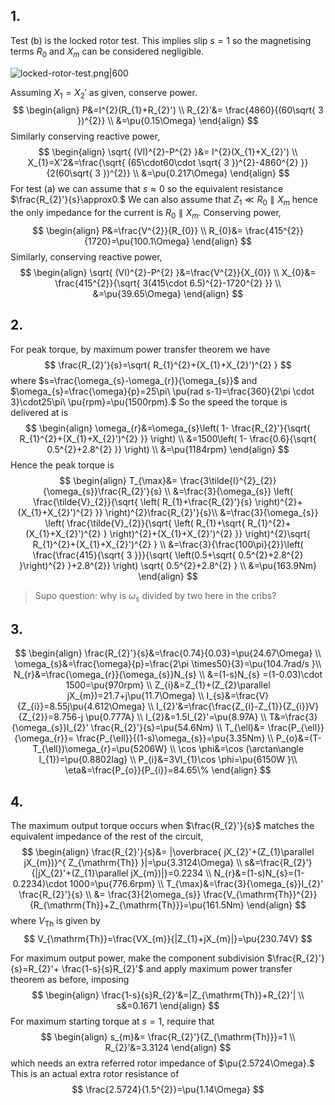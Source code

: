 ## 1.
Test (b) is the locked rotor test. This implies slip $s=1$ so the magnetising terms $R_{0}$ and $X_{m}$ can be considered negligible. 
  
![locked-rotor-test.png|600](app://11a1915ef5ae6a1aafbc6df5e2e6e50f57fa/C:/Users/lucas/OneDrive/Documents/IB/P5%20-%20Electrical/_assets/locked-rotor-test.png?1708335575896)

Assuming $X_{1}=X_{2}'$ as given, conserve power.
$$
\begin{align}
P&=I^{2}(R_{1}+R_{2}') \\
R_{2}'&= \frac{4860}{(60\sqrt{ 3 })^{2}} \\
&=\pu{0.15\Omega}
 \end{align}
$$
Similarly conserving reactive power,
$$
\begin{align}
\sqrt{ (VI)^{2}-P^{2} }&= I^{2}(X_{1}+X_{2}') \\
X_{1}=X'2&=\frac{\sqrt{ (65\cdot60\cdot \sqrt{ 3 })^{2}-4860^{2} }}{2(60\sqrt{ 3 })^{2}} \\
&=\pu{0.217\Omega}
 \end{align}
$$
For test (a) we can assume that $s\approx0$ so the equivalent resistance $\frac{R_{2}'}{s}\approx0.$ We can also assume that $Z_{1}\ll R_{0}\parallel X_{m}$ hence the only impedance for the current is $R_{0}\parallel X_{m}.$ Conserving power,
$$
\begin{align}
P&=\frac{V^{2}}{R_{0}} \\
R_{0}&= \frac{415^{2}}{1720}=\pu{100.1\Omega}
 \end{align}
$$
Similarly, conserving reactive power,
$$
\begin{align}
\sqrt{ (VI)^{2}-P^{2} }&=\frac{V^{2}}{X_{0}} \\
X_{0}&= \frac{415^{2}}{\sqrt{ 3(415\cdot 6.5)^{2}-1720^{2} }} \\
&=\pu{39.65\Omega}
 \end{align}
$$

## 2.
For peak torque, by maximum power transfer theorem we have
$$
\frac{R_{2}'}{s}=\sqrt{ R_{1}^{2}+(X_{1}+X_{2}')^{2} }
$$
where $s=\frac{\omega_{s}-\omega_{r}}{\omega_{s}}$ and $\omega_{s}=\frac{\omega}{p}=25\pi\ \pu{rad s-1}=\frac{360}{2\pi \cdot 3}\cdot25\pi\ \pu{rpm}=\pu{1500rpm}.$ So the speed the torque is delivered at is
$$
\begin{align}
\omega_{r}&=\omega_{s}\left( 1- \frac{R_{2}'}{\sqrt{ R_{1}^{2}+(X_{1}+X_{2}')^{2} }} \right) \\
&=1500\left( 1- \frac{0.6}{\sqrt{ 0.5^{2}+2.8^{2} }} \right) \\
&=\pu{1184rpm}
 \end{align}
$$
Hence the peak torque is
$$
\begin{align}
T_{\max}&= \frac{3\tilde{I}^{2}_{2}}{\omega_{s}}\frac{R_{2}'}{s}  \\
&=\frac{3}{\omega_{s}} \left( \frac{\tilde{V}_{2}}{\sqrt{ \left( R_{1}+\frac{R_{2}'}{s} \right)^{2}+(X_{1}+X_{2}')^{2} }} \right)^{2}\frac{R_{2}'}{s}\\
&=\frac{3}{\omega_{s}} \left( \frac{\tilde{V}_{2}}{\sqrt{ \left( R_{1}+\sqrt{ R_{1}^{2}+(X_{1}+X_{2}')^{2} } \right)^{2}+(X_{1}+X_{2}')^{2} }} \right)^{2}\sqrt{ R_{1}^{2}+(X_{1}+X_{2}')^{2} } \\
&=\frac{3}{\frac{100\pi}{2}}\left( \frac{\frac{415}{\sqrt{ 3 }}}{\sqrt{ \left(0.5+\sqrt{ 0.5^{2}+2.8^{2} }\right)^{2} }+2.8^{2}} \right) \sqrt{ 0.5^{2}+2.8^{2} } \\
&=\pu{163.9Nm}
 \end{align}
$$

>Supo question: why is $\omega_{s}$ divided by two here in the cribs? 

## 3.
$$
\begin{align} 
\frac{R_{2}'}{s}&=\frac{0.74}{0.03}=\pu{24.67\Omega} \\
\omega_{s}&=\frac{\omega}{p}=\frac{2\pi \times50}{3}=\pu{104.7rad/s }\\
N_{r}&=\frac{\omega_{r}}{\omega_{s}}N_{s} \\
&=(1-s)N_{s} =(1-0.03)\cdot 1500=\pu{970rpm} \\
Z_{i}&=Z_{1}+(Z_{2}\parallel jX_{m})=21.7+j\pu{11.7\Omega} \\
I_{s}&=\frac{V}{Z_{i}}=8.55j\pu{4.612\Omega} \\
I_{2}'&=\frac{\frac{Z_{i}-Z_{1}}{Z_{i}}V}{Z_{2}}=8.756-j \pu{0.777A} \\
I_{2}&=1.5I_{2}'=\pu{8.97A} \\
T&=\frac{3}{\omega_{s}}I_{2}' \frac{R_{2}'}{s}=\pu{54.6Nm} \\
T_{\ell}&= \frac{P_{\ell}}{\omega_{r}}= \frac{P_{\ell}}{(1-s)\omega_{s}}=\pu{3.35Nm} \\
P_{o}&=(T-T_{\ell})\omega_{r}=\pu{5206W} \\
\cos \phi&=\cos (\arctan\angle I_{1})=\pu{0.8802lag} \\
P_{i}&=3VI_{1}\cos \phi=\pu{6150W }\\
\eta&=\frac{P_{o}}{P_{i}}=84.65\%
 \end{align}
$$
## 4.
The maximum output torque occurs when $\frac{R_{2}'}{s}$ matches the equivalent impedance of the rest of the circuit,
$$
\begin{align}
\frac{R_{2}'}{s}&= |\overbrace{ jX_{2}'+(Z_{1}\parallel jX_{m})}^{ Z_{\mathrm{Th}} }|=\pu{3.3124\Omega} \\
s&=\frac{R_{2}'}{|jX_{2}'+(Z_{1}\parallel jX_{m})|}=0.2234 \\
N_{r}&=(1-s)N_{s}=(1-0.2234)\cdot 1000=\pu{776.6rpm} \\
T_{\max}&=\frac{3}{\omega_{s}}I_{2}' \frac{R_{2}'}{s} \\
&= \frac{3}{2\omega_{s}} \frac{V_{\mathrm{Th}}^{2}}{R_{\mathrm{Th}}+Z_{\mathrm{Th}}}=\pu{161.5Nm}
 \end{align}
$$
where $V_{\mathrm{Th}}$ is given by
$$
V_{\mathrm{Th}}=\frac{VX_{m}}{|Z_{1}+jX_{m}|}=\pu{230.74V}
$$

For maximum output power, make the component subdivision $\frac{R_{2}'}{s}=R_{2}'+ \frac{1-s}{s}R_{2}'$ and apply maximum power transfer theorem as before, imposing
$$
\begin{align}
\frac{1-s}{s}R_{2}'&=|Z_{\mathrm{Th}}+R_{2}'| \\
s&=0.1671
 \end{align}
$$
For maximum starting torque at $s=1,$ require that
$$
\begin{align}
s_{m}&= \frac{R_{2}'}{Z_{\mathrm{Th}}}=1 \\
R_{2}'&=3.3124
 \end{align}
$$
which needs an extra referred rotor impedance of $\pu{2.5724\Omega}.$ This is an actual extra rotor resistance of
$$
\frac{2.5724}{1.5^{2}}=\pu{1.14\Omega}
$$
